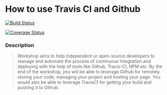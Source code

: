 # How to use Travis CI and Github

[![Build Status](https://travis-ci.org/techhahn/Travis-Integration.svg?branch=master)](https://travis-ci.org/techhahn/Travis-Integration)

[![Coverage Status](https://coveralls.io/repos/github/techhahn/Travis-Integration/badge.svg?branch=master)](https://coveralls.io/github/techhahn/Travis-Integration?branch=master)

### Description

  > Workshop aims to help Independent or open-source developers to manage and automate the process of continuous Integration and deploying with the help of tools like Github, Travis-CI, NPM etc. By the end of the workshop, you will be able to leverage Github for remotely storing your code, managing your project and hosting your page. You would also be able to leverage TravisCI for getting your build and pushing it to Github.
